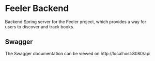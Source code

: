 # Feeler Backend
Backend Spring server for the Feeler project, which provides a way for users to discover and track books. 

## Swagger
The Swagger documentation can be viewed on http://localhost:8080/api
